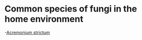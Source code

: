 <!-- TITLE: Fungi List -->
<!-- SUBTITLE: A quick summary of Fungi List -->

# Common species of fungi in the home environment
-[Acremonium strictum](fungi-list/acremonium-strictum)
